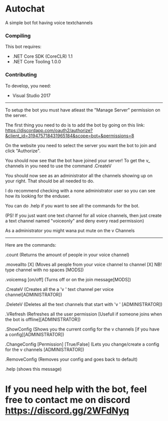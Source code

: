 # Autochat
A simple bot fot having voice textchannels

### Compiling
This bot requires:
- .NET Core SDK (CoreCLR) 1.1
- .NET Core Tooling 1.0.0

### Contributing
To develop, you need:
- Visual Studio 2017

----------------------------------------------------------------------------------------------------
To setup the bot you must have atleast the "Manage Server" permission on the server.

The first thing you need to do is to add the bot by going on this link:
https://discordapp.com/oauth2/authorize?&client_id=319475718431965184&scope=bot+&permissions=8

On the website you need to select the server you want the bot to join and click "Authorize".

You should now see that the bot have joined your server!
To get the v_ channels in you need to use the command .CreateV

You should now see as an administrator all the channels showing up on your right.
That should be all needed to do.

I do recommend checking with a none administrator user so you can see how its looking for the enduser.

You can do .help if you want to see all the commands for the bot.

(PS! If you just want one text channel for all voice channels, then just create a text channel named "voiceonly" and deny every read permission)

As a administrator you might wana put mute on the v Channels

----------------------------------------------------------------------------------------------------

Here are the commands:

  .count (Returns the amount of people in your voice channel)
  
  .moveallto [X]  (Moves all people from your voice channel to channel [X] NB! type channel with no spaces [MODS])
  
  .voicemsg [on/off] (Turns off or on the join message[MODS])
  
  .CreateV (Creates all the a 'v ' text channel per voice channel[ADMINISTRATOR])
  
  .DeleteV (Deletes all the text channels that start with 'v ' [ADMINISTRATOR])
  
  .VRefresh (Refreshes all the user permission [Usefull if someone joins when the bot is offline][ADMINISTRATOR])
  
  .ShowConfig (Shows you the current config for the v channels [if you have a config][ADMINISTRATOR])
  
  .ChangeConfig [Permission] [True/False] (Lets you change/create a config for the v channels [ADMINISTRATOR])
  
  .RemoveConfig (Removes your config and goes back to default)
  
  .help (shows this message)



# If you need help with the bot, feel free to contact me on discord https://discord.gg/2WFdNyq
